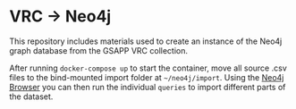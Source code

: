 # VRC → Neo4j

This repository includes materials used to create an instance of the Neo4j graph database from the GSAPP VRC collection.

After running `docker-compose up` to start the container, move all source .csv files to the bind-mounted import folder at `~/neo4j/import`. Using the [Neo4j Browser](http://localhost:7474/browser/) you can then run the individual `queries` to import different parts of the dataset.
